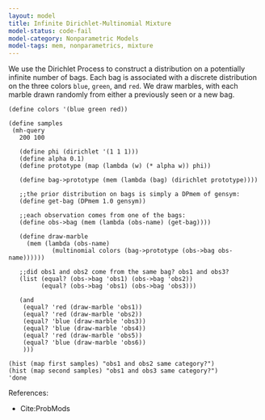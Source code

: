 ```yaml
---
layout: model
title: Infinite Dirichlet-Multinomial Mixture
model-status: code-fail
model-category: Nonparametric Models
model-tags: mem, nonparametrics, mixture
---
```


We use the Dirichlet Process to construct a distribution on a potentially infinite number of bags. Each bag is associated with a discrete distribution on the three colors `blue`, `green`, and `red`. We draw marbles, with each marble drawn randomly from either a previously seen or a new bag.

    (define colors '(blue green red))
    
    (define samples
     (mh-query
       200 100
    
       (define phi (dirichlet '(1 1 1)))
       (define alpha 0.1)
       (define prototype (map (lambda (w) (* alpha w)) phi))
    
       (define bag->prototype (mem (lambda (bag) (dirichlet prototype))))
    
       ;;the prior distribution on bags is simply a DPmem of gensym:
       (define get-bag (DPmem 1.0 gensym))
    
       ;;each observation comes from one of the bags:
       (define obs->bag (mem (lambda (obs-name) (get-bag))))
    
       (define draw-marble
         (mem (lambda (obs-name)
                (multinomial colors (bag->prototype (obs->bag obs-name))))))
    
       ;;did obs1 and obs2 come from the same bag? obs1 and obs3?
       (list (equal? (obs->bag 'obs1) (obs->bag 'obs2))
             (equal? (obs->bag 'obs1) (obs->bag 'obs3)))
    
       (and
        (equal? 'red (draw-marble 'obs1))
        (equal? 'red (draw-marble 'obs2))
        (equal? 'blue (draw-marble 'obs3))
        (equal? 'blue (draw-marble 'obs4))
        (equal? 'red (draw-marble 'obs5))
        (equal? 'blue (draw-marble 'obs6))
        )))
    
    (hist (map first samples) "obs1 and obs2 same category?")
    (hist (map second samples) "obs1 and obs3 same category?")
    'done

References:

- Cite:ProbMods

